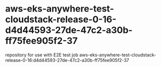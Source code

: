 # aws-eks-anywhere-test-cloudstack-release-0-16-d4d44593-27de-47c2-a30b-ff75fee905f2-37
repository for use with E2E test job aws-eks-anywhere-test-cloudstack-release-0-16:d4d44593-27de-47c2-a30b-ff75fee905f2-37
